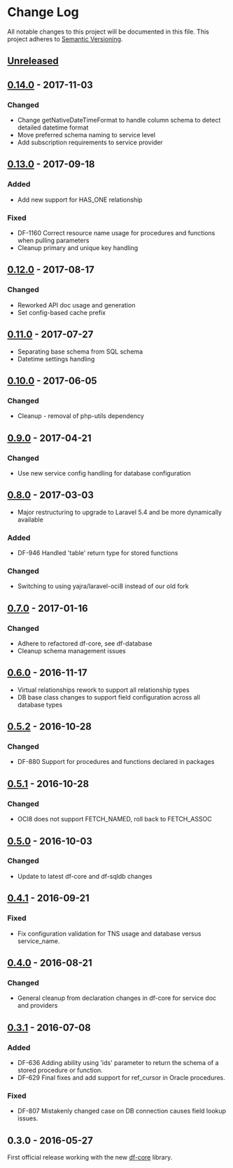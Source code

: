 # Change Log
All notable changes to this project will be documented in this file.
This project adheres to [Semantic Versioning](http://semver.org/).

## [Unreleased]

## [0.14.0] - 2017-11-03
### Changed
- Change getNativeDateTimeFormat to handle column schema to detect detailed datetime format
- Move preferred schema naming to service level
- Add subscription requirements to service provider

## [0.13.0] - 2017-09-18
### Added
- Add new support for HAS_ONE relationship
### Fixed
- DF-1160 Correct resource name usage for procedures and functions when pulling parameters
- Cleanup primary and unique key handling

## [0.12.0] - 2017-08-17
### Changed
- Reworked API doc usage and generation
- Set config-based cache prefix

## [0.11.0] - 2017-07-27
- Separating base schema from SQL schema
- Datetime settings handling

## [0.10.0] - 2017-06-05
### Changed
- Cleanup - removal of php-utils dependency

## [0.9.0] - 2017-04-21
### Changed
- Use new service config handling for database configuration

## [0.8.0] - 2017-03-03
- Major restructuring to upgrade to Laravel 5.4 and be more dynamically available
### Added
- DF-946 Handled 'table' return type for stored functions
### Changed
- Switching to using yajra/laravel-oci8 instead of our old fork

## [0.7.0] - 2017-01-16
### Changed
- Adhere to refactored df-core, see df-database
- Cleanup schema management issues

## [0.6.0] - 2016-11-17
- Virtual relationships rework to support all relationship types
- DB base class changes to support field configuration across all database types

## [0.5.2] - 2016-10-28
### Changed
- DF-880 Support for procedures and functions declared in packages

## [0.5.1] - 2016-10-28
### Changed
- OCI8 does not support FETCH_NAMED, roll back to FETCH_ASSOC

## [0.5.0] - 2016-10-03
### Changed
- Update to latest df-core and df-sqldb changes

## [0.4.1] - 2016-09-21
### Fixed
- Fix configuration validation for TNS usage and database versus service_name.

## [0.4.0] - 2016-08-21
### Changed
- General cleanup from declaration changes in df-core for service doc and providers

## [0.3.1] - 2016-07-08
### Added
- DF-636 Adding ability using 'ids' parameter to return the schema of a stored procedure or function.
- DF-629 Final fixes and add support for ref_cursor in Oracle procedures.

### Fixed
- DF-807 Mistakenly changed case on DB connection causes field lookup issues.

## 0.3.0 - 2016-05-27
First official release working with the new [df-core](https://github.com/dreamfactorysoftware/df-core) library.

[Unreleased]: https://github.com/dreamfactorysoftware/df-oracledb/compare/0.14.0...HEAD
[0.14.0]: https://github.com/dreamfactorysoftware/df-oracledb/compare/0.13.0...0.14.0
[0.13.0]: https://github.com/dreamfactorysoftware/df-oracledb/compare/0.12.0...0.13.0
[0.12.0]: https://github.com/dreamfactorysoftware/df-oracledb/compare/0.11.0...0.12.0
[0.11.0]: https://github.com/dreamfactorysoftware/df-oracledb/compare/0.10.0...0.11.0
[0.10.0]: https://github.com/dreamfactorysoftware/df-oracledb/compare/0.9.0...0.10.0
[0.9.0]: https://github.com/dreamfactorysoftware/df-oracledb/compare/0.8.0...0.9.0
[0.8.0]: https://github.com/dreamfactorysoftware/df-oracledb/compare/0.7.0...0.8.0
[0.7.0]: https://github.com/dreamfactorysoftware/df-oracledb/compare/0.6.0...0.7.0
[0.6.0]: https://github.com/dreamfactorysoftware/df-oracledb/compare/0.5.2...0.6.0
[0.5.2]: https://github.com/dreamfactorysoftware/df-oracledb/compare/0.5.1...0.5.2
[0.5.1]: https://github.com/dreamfactorysoftware/df-oracledb/compare/0.5.0...0.5.1
[0.5.0]: https://github.com/dreamfactorysoftware/df-oracledb/compare/0.4.1...0.5.0
[0.4.1]: https://github.com/dreamfactorysoftware/df-oracledb/compare/0.4.0...0.4.1
[0.4.0]: https://github.com/dreamfactorysoftware/df-oracledb/compare/0.3.1...0.4.0
[0.3.1]: https://github.com/dreamfactorysoftware/df-oracledb/compare/0.3.0...0.3.1
